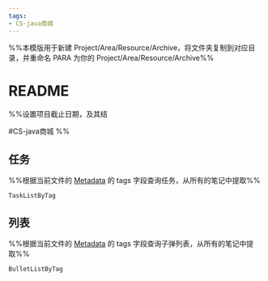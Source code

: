 ```yaml
---
tags: 
- CS-java商城
---
```


%%本模版用于新建 Project/Area/Resource/Archive，将文件夹复制到对应目录，并重命名 PARA 为你的 Project/Area/Resource/Archive%%

# README
%%设置项目截止日期，及其结


#CS-java商城
%%

## 任务
%%根据当前文件的 [Metadata](https://help.obsidian.md/Editing+and+formatting/Metadata) 的 tags 字段查询任务，从所有的笔记中提取%%
```periodic-para
TaskListByTag
```

## 列表
%%根据当前文件的 [Metadata](https://help.obsidian.md/Editing+and+formatting/Metadata) 的 tags 字段查询子弹列表，从所有的笔记中提取%%
```periodic-para
BulletListByTag
```
